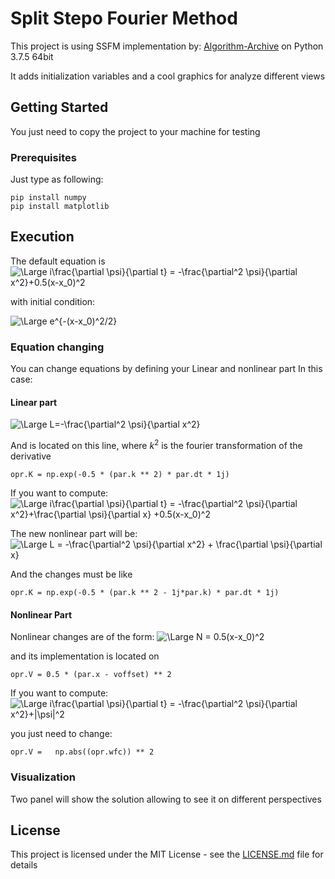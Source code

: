 # Split Stepo Fourier Method

This project is using SSFM implementation by: [Algorithm-Archive](https://github.com/algorithm-archivists/algorithm-archive) on Python 3.7.5 64bit

It adds initialization variables and a cool graphics for analyze different views

## Getting Started

You just need to copy the project to your machine for testing

### Prerequisites

Just type as following:

```
pip install numpy
pip install matplotlib
```

## Execution 

The default equation is 
<img src="https://latex.codecogs.com/svg.latex?\Large&space;i\frac{\partial \psi}{\partial t}=-\frac{\partial^2 \psi}{\partial x^2}+0.5(x-x_0)^2" title="\Large i\frac{\partial \psi}{\partial t} = -\frac{\partial^2 \psi}{\partial x^2}+0.5(x-x_0)^2" />


with initial condition:

<img src="https://latex.codecogs.com/svg.latex?\Large&space;e^{-(x- x_0)^2/2}" title="\Large e^{-(x-x_0)^2/2}" />




### Equation changing

You can change equations by defining your Linear and nonlinear part
In this case:

#### Linear part
<img src="https://latex.codecogs.com/svg.latex?\Large&space;L=-\frac{\partial^2 \psi}{\partial x^2}" title="\Large L=-\frac{\partial^2 \psi}{\partial x^2}" />


And is located on this line, where $k^2$ is the fourier transformation of the derivative
```
opr.K = np.exp(-0.5 * (par.k ** 2) * par.dt * 1j)
```

If you want to compute:
<img src="https://latex.codecogs.com/svg.latex?\Large&space;i\frac{\partial \psi}{\partial t} = -\frac{\partial^2 \psi}{\partial x^2}+\frac{\partial \psi}{\partial x} +0.5(x-x_0)^2" title="\Large i\frac{\partial \psi}{\partial t} = -\frac{\partial^2 \psi}{\partial x^2}+\frac{\partial \psi}{\partial x} +0.5(x-x_0)^2" />


The new nonlinear part will be:
<img src="https://latex.codecogs.com/svg.latex?\Large&space;L = -\frac{\partial^2 \psi}{\partial x^2} + \frac{\partial \psi}{\partial x}" title="\Large L = -\frac{\partial^2 \psi}{\partial x^2} + \frac{\partial \psi}{\partial x}" />


And the changes must be like 

```
opr.K = np.exp(-0.5 * (par.k ** 2 - 1j*par.k) * par.dt * 1j)
```

#### Nonlinear Part

Nonlinear changes are of the form:
<img src="https://latex.codecogs.com/svg.latex?\Large&space;N = 0.5(x-x_0)^2" title="\Large N = 0.5(x-x_0)^2" />


and its implementation is located on

```
opr.V = 0.5 * (par.x - voffset) ** 2
```

If you want to compute:
<img src="https://latex.codecogs.com/svg.latex?\Large&space;i\frac{\partial \psi}{\partial t} = -\frac{\partial^2 \psi}{\partial x^2}+|\psi|^2" title="\Large i\frac{\partial \psi}{\partial t} = -\frac{\partial^2 \psi}{\partial x^2}+|\psi|^2" />


you just need to change:

```
opr.V =   np.abs((opr.wfc)) ** 2
```

### Visualization

Two panel will show the solution allowing to see it on different perspectives

## License

This project is licensed under the MIT License - see the [LICENSE.md](LICENSE.md) file for details